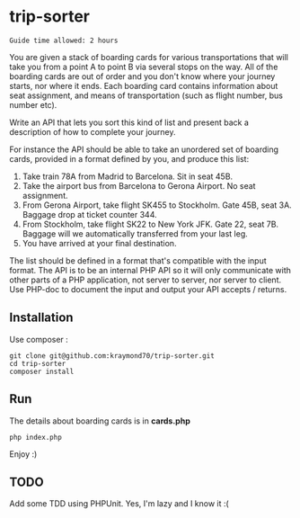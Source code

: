 # trip-sorter

```
Guide time allowed: 2 hours
```

You are given a stack of boarding cards for various transportations that will take you from a point A to point B via several stops on the way. All of the boarding cards are out of order and you don't know where your journey starts, nor where it ends. Each boarding card contains information about seat assignment, and means of transportation (such as flight number, bus number etc).

Write an API that lets you sort this kind of list and present back a description of how to complete your journey.

For instance the API should be able to take an unordered set of boarding cards, provided in a format defined by you, and produce this list:

1. Take train 78A from Madrid to Barcelona. Sit in seat 45B.
2. Take the airport bus from Barcelona to Gerona Airport. No seat assignment.
3. From Gerona Airport, take flight SK455 to Stockholm. Gate 45B, seat 3A.<br>
  Baggage drop at ticket counter 344.
4. From Stockholm, take flight SK22 to New York JFK. Gate 22, seat 7B.<br>
   Baggage will we automatically transferred from your last leg.
5. You have arrived at your final destination.

The list should be defined in a format that's compatible with the input format.
The API is to be an internal PHP API so it will only communicate with other parts of a PHP application, not server to server, nor server to client. Use PHP-doc to document the input and output your API accepts / returns.

## Installation
Use composer :

```
git clone git@github.com:kraymond70/trip-sorter.git
cd trip-sorter
composer install
```

## Run
The details about boarding cards is in <b>cards.php</b>

```
php index.php
```
Enjoy :)


## TODO
Add some TDD using PHPUnit. Yes, I'm lazy and I know it :(

